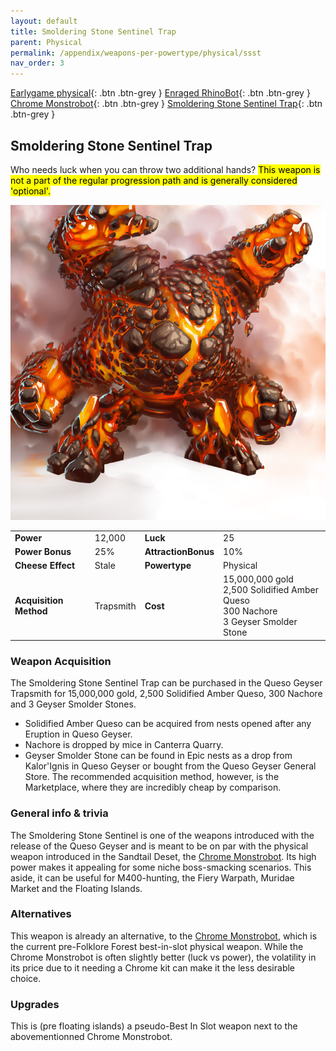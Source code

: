 ```yaml
---
layout: default
title: Smoldering Stone Sentinel Trap
parent: Physical
permalink: /appendix/weapons-per-powertype/physical/ssst
nav_order: 3
---
```

<span class="fs-1">[Earlygame physical](/appendix/weapons-per-powertype/physical/early){: .btn .btn-grey } </span><span class="fs-1"> [Enraged RhinoBot](/appendix/weapons-per-powertype/physical/erb){: .btn .btn-grey } </span><span class="fs-1"> [Chrome Monstrobot](/appendix/weapons-per-powertype/physical/cmb){: .btn .btn-grey } </span><span class="fs-1"> [Smoldering Stone Sentinel Trap](/appendix/weapons-per-powertype/physical/ssst){: .btn .btn-grey } </span>

## Smoldering Stone Sentinel Trap
Who needs luck when you can throw two additional hands?
<mark> This weapon is not a part of the regular progression path and is generally considered 'optional'.</mark>  

<img src="/assets/images/weapons/ssst.png" alt="hot hands" width="600">

|||||
|---|---|---|---|
| __Power__ 	| 12,000 	| __Luck__ 	| 25 	|
| __Power Bonus__ 	| 25% 	|__AttractionBonus__ 	| 10% 	|
| __Cheese Effect__ 	| Stale	| __Powertype__ 	| Physical 	|
| __Acquisition Method__ 	| Trapsmith	| __Cost__ 	| 15,000,000 gold <br> 2,500 Solidified Amber Queso <br> 300 Nachore <br> 3 Geyser Smolder Stone	|

### Weapon Acquisition
The Smoldering Stone Sentinel Trap can be purchased in the Queso Geyser Trapsmith for 15,000,000 gold, 2,500 Solidified Amber Queso, 300 Nachore and 3 Geyser Smolder Stones.
- Solidified Amber Queso can be acquired from nests opened after any Eruption in Queso Geyser.
- Nachore is dropped by mice in Canterra Quarry.
- Geyser Smolder Stone can be found in Epic nests as a drop from Kalor'Ignis in Queso Geyser or bought from the Queso Geyser General Store. The recommended acquisition method, however, is the Marketplace, where they are incredibly cheap by comparison.

### General info & trivia
The Smoldering Stone Sentinel is one of the weapons introduced with the release of the Queso Geyser and is meant to be on par with the physical weapon introduced in the Sandtail Deset, the  [Chrome Monstrobot](/appendix/weapons-per-powertype/physical/cmb).
Its high power makes it appealing for some niche boss-smacking scenarios. This aside, it can be useful for M400-hunting, the Fiery Warpath, Muridae Market and the Floating Islands.

### Alternatives
This weapon is already an alternative, to the [Chrome Monstrobot](/appendix/weapons-per-powertype/physical/cmb), which is the current pre-Folklore Forest best-in-slot physical weapon. While the Chrome Monstrobot is often slightly better (luck vs power), the volatility in its price due to it needing a Chrome kit can make it the less desirable choice.

### Upgrades
This is (pre floating islands) a pseudo-Best In Slot weapon next to the abovementionned Chrome Monstrobot.